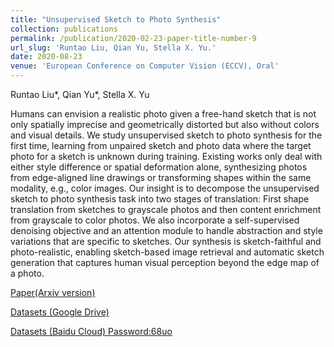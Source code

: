 ```yaml
---
title: "Unsupervised Sketch to Photo Synthesis"
collection: publications
permalink: /publication/2020-02-23-paper-title-number-9
url_slug: 'Runtao Liu, Qian Yu, Stella X. Yu.'
date: 2020-08-23
venue: 'European Conference on Computer Vision (ECCV), Oral'
---
```

Runtao Liu\*, Qian Yu\*, Stella X. Yu

Humans can envision a realistic photo given a free-hand sketch that is not only spatially imprecise and geometrically distorted but also without colors and visual details. We study unsupervised sketch to photo synthesis for the first time, learning from unpaired sketch and photo data where the target photo for a sketch is unknown during training. Existing works only deal with either style difference or spatial deformation alone, synthesizing photos from edge-aligned line drawings or transforming shapes within the same modality, e.g., color images.
Our insight is to decompose the unsupervised sketch to photo synthesis task into two stages of translation: First shape translation from sketches to grayscale photos and then content enrichment from grayscale to color photos. We also incorporate a self-supervised denoising objective and an attention module to handle abstraction and style variations that are specific to sketches. Our synthesis is sketch-faithful and photo-realistic, enabling sketch-based image retrieval and automatic sketch generation that captures human visual perception beyond the edge map of a photo.

[Paper(Arxiv version)](https://arxiv.org/abs/1909.08313)

[Datasets (Google Drive)](https://drive.google.com/file/d/15s2BR-QwLgX_DObQBrYlUlZqUU90EL9G/view?usp=sharing)

[Datasets (Baidu Cloud) Password:68uo](https://pan.baidu.com/s/1RWGZmRH_lGRrX6T4HMK6CA)
